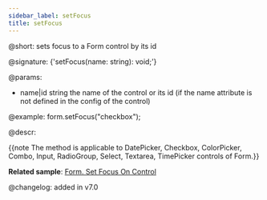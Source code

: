 ```yaml
---
sidebar_label: setFocus
title: setFocus
---          
```


@short: sets focus to a Form control by its id

@signature: {'setFocus(name: string): void;'}

@params:
- name|id	string  the name of the control or its id (if the name attribute is not defined in the config of the control)

@example:
form.setFocus("checkbox");

@descr:

{{note The method is applicable to DatePicker, Checkbox, ColorPicker, Combo, Input, RadioGroup, Select, Textarea, TimePicker controls of Form.}}

**Related sample**: [Form. Set Focus On Control](https://snippet.dhtmlx.com/tye82oqs)

@changelog: added in v7.0

[comment]: # (@related: form/work_with_form.md#setting-focus-to-a-control)
